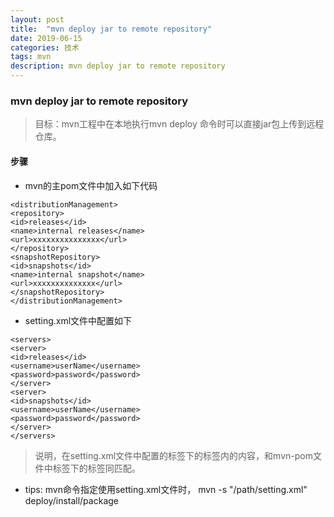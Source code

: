 ```yaml
---
layout: post
title:  "mvn deploy jar to remote repository"
date: 2019-06-15
categories: 技术
tags: mvn 
description: mvn deploy jar to remote repository 
---
```


###  mvn deploy jar to remote repository

> 目标：mvn工程中在本地执行mvn deploy 命令时可以直接jar包上传到远程仓库。

#### 步骤
- mvn的主pom文件中加入如下代码
```
<distributionManagement>
<repository>
<id>releases</id>
<name>internal releases</name>
<url>xxxxxxxxxxxxxxx</url>
</repository>
<snapshotRepository>
<id>snapshots</id>
<name>internal snapshot</name>
<url>xxxxxxxxxxxxxx</url>
</snapshotRepository>
</distributionManagement>
```

- setting.xml文件中配置如下
```
<servers>
<server>
<id>releases</id>
<username>userName</username>
<password>password</password>
</server>
<server>
<id>snapshots</id>
<username>userName</username>
<password>password</password>
</server>
</servers>
```


> 说明，在setting.xml文件中配置的<server>标签下的<id>标签内的内容，和mvn-pom文件中<repository>标签下的<id>标签同匹配。

- tips: mvn命令指定使用setting.xml文件时， mvn -s "/path/setting.xml" deploy/install/package
